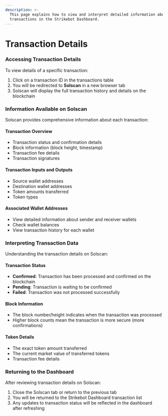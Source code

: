 ```yaml
---
description: >-
  This page explains how to view and interpret detailed information about
  transactions in the Strikebot Dashboard.
---
```


# Transaction Details

### Accessing Transaction Details

To view details of a specific transaction:

1. Click on a transaction ID in the transactions table
2. You will be redirected to **Solscan** in a new browser tab
3. Solscan will display the full transaction history and details on the blockchain

### Information Available on Solscan

Solscan provides comprehensive information about each transaction:

#### Transaction Overview

* Transaction status and confirmation details
* Block information (block height, timestamp)
* Transaction fee details
* Transaction signatures

#### Transaction Inputs and Outputs

* Source wallet addresses
* Destination wallet addresses
* Token amounts transferred
* Token types

#### Associated Wallet Addresses

* View detailed information about sender and receiver wallets
* Check wallet balances
* View transaction history for each wallet

### Interpreting Transaction Data

Understanding the transaction details on Solscan:

#### Transaction Status

* **Confirmed**: Transaction has been processed and confirmed on the blockchain
* **Pending**: Transaction is waiting to be confirmed
* **Failed**: Transaction was not processed successfully

#### Block Information

* The block number/height indicates when the transaction was processed
* Higher block counts mean the transaction is more secure (more confirmations)

#### Token Details

* The exact token amount transferred
* The current market value of transferred tokens
* Transaction fee details

### Returning to the Dashboard

After reviewing transaction details on Solscan:

1. Close the Solscan tab or return to the previous tab
2. You will be returned to the Strikebot Dashboard transaction list
3. Any updates to transaction status will be reflected in the dashboard after refreshing
